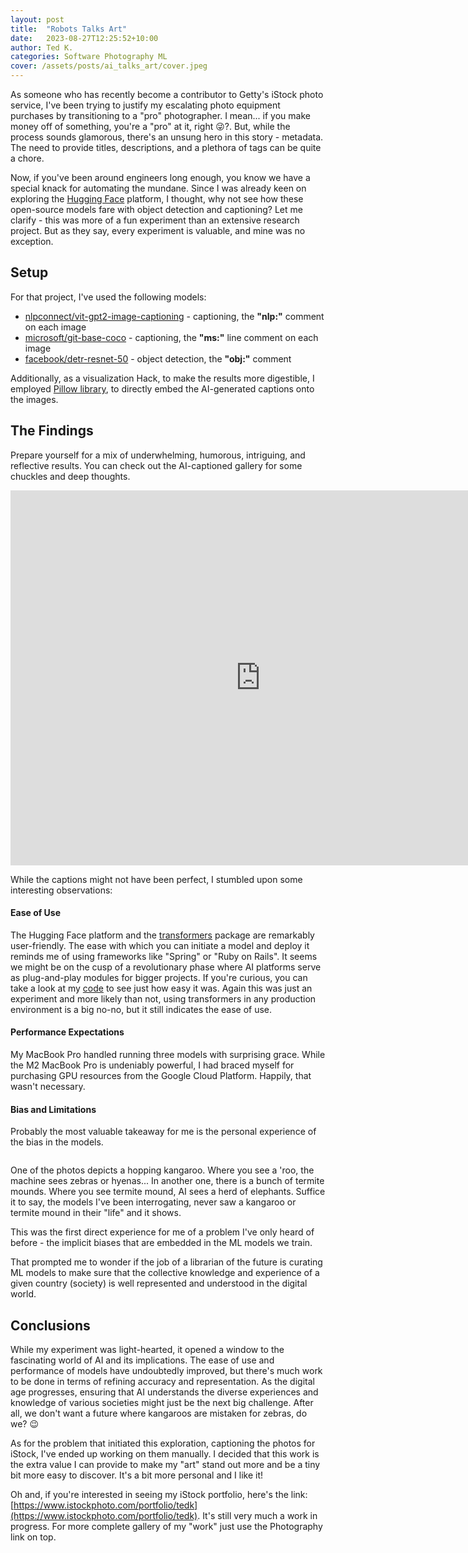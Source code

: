 ```yaml
---
layout: post
title:  "Robots Talks Art"
date:   2023-08-27T12:25:52+10:00
author: Ted K.
categories: Software Photography ML
cover: /assets/posts/ai_talks_art/cover.jpeg
---
```



As someone who has recently become a contributor to Getty's iStock photo service, I've been trying to justify
my escalating photo equipment purchases by transitioning to a "pro" photographer. I mean... if you make money
off of something, you're a "pro" at it, right 😜?. But, while the process sounds glamorous, there's an unsung 
hero in this story - metadata. The need to provide titles, descriptions, and a plethora of tags can be quite 
a chore.

Now, if you've been around engineers long enough, you know we have a special knack for automating the mundane. 
Since I was already keen on exploring the [Hugging Face](https://huggingface.co) platform, I thought, why not
see how these open-source models fare with object detection and captioning? Let me clarify - this was more of 
a fun experiment than an extensive research project. But as they say, every experiment is valuable, and mine
was no exception.

## Setup
For that project, I've used the following models: 

- [nlpconnect/vit-gpt2-image-captioning](https://huggingface.co/nlpconnect/vit-gpt2-image-captioning) - 
  captioning, the __"nlp:"__ comment on each image
- [microsoft/git-base-coco](https://huggingface.co/microsoft/git-base-coco) - captioning, the __"ms:"__ line comment on each image
- [facebook/detr-resnet-50](https://huggingface.co/facebook/detr-resnet-50) - object detection, the __"obj:"__ 
  comment

Additionally, as a visualization Hack, to make the results more digestible, I employed 
[Pillow library](https://python-pillow.org), to directly embed the AI-generated captions onto the images.

## The Findings
Prepare yourself for a mix of underwhelming, humorous, intriguing, and reflective results. You can check out 
the AI-captioned gallery for some chuckles and deep thoughts. 

<iframe src="https://photography.teds-stuff.xyz/frame/slideshow?key=F2xqRT&speed=5&transition=none&autoStart=0&captions=0&navigation=1&playButton=0&randomize=0&transitionSpeed=2" width="800" height="600" frameborder="no" scrolling="no"></iframe>


While the captions might not have been perfect, I stumbled upon some interesting observations:

#### Ease of Use
The Hugging Face platform and the [transformers](https://github.com/huggingface/transformers) package are 
remarkably user-friendly. The ease with which you can initiate a model and deploy it reminds me of using 
frameworks like "Spring" or "Ruby on Rails". It seems we might be on the cusp of a revolutionary phase where 
AI platforms serve as plug-and-play modules for bigger projects. If you're curious, you can take a look at my
[code](https://gist.github.com/t-kozak/3d9472d82aedfcc68bd6e5b2c96e5284) to see just how easy it was. Again
this was just an experiment and more likely than not, using transformers in any production environment is a
big no-no, but it still indicates the ease of use.

#### Performance Expectations
My MacBook Pro handled running three models with surprising grace. While the M2 MacBook Pro is undeniably 
powerful, I had braced myself for purchasing GPU resources from the Google Cloud Platform. Happily, that 
wasn't necessary.

#### Bias and Limitations
Probably the most valuable takeaway for me is the personal experience of the bias in the models. 

<a href="https://photography.teds-stuff.xyz/Personal/AI-Talks-Art/n-4R6jDq/i-GPXW2s6/A"><img src="https://photos.smugmug.com/photos/i-GPXW2s6/0/4ec10cba/L/i-GPXW2s6-L.jpg" alt=""></a>

One of the photos depicts a hopping kangaroo. Where you see a 'roo, the machine sees zebras or hyenas... 
In another one, there is a bunch of termite mounds. Where you see termite mound, AI sees a herd of 
elephants. Suffice it to say, the models I've been interrogating, never saw a kangaroo or termite mound in 
their "life" and it shows. 

This was the first direct experience for me of a problem I've only heard of before - the implicit biases that
are embedded in the ML models we train.

That prompted me to wonder if the job of a librarian of the future is curating ML models to make sure that the
collective knowledge and experience of a given country (society) is well represented and understood in the
digital world.

## Conclusions

While my experiment was light-hearted, it opened a window to the fascinating world of AI and its implications. 
The ease of use and performance of models have undoubtedly improved, but there's much work to be done in terms
of refining accuracy and representation. As the digital age progresses, ensuring that AI understands the
diverse experiences and knowledge of various societies might just be the next big challenge. After all, we
don't want a future where kangaroos are mistaken for zebras, do we? 😉

As for the problem that initiated this exploration, captioning the photos for iStock, I've ended up working
on them manually. I decided that this work is the extra value I can provide to make my "art" stand out more
and be a tiny bit more easy to discover. It's a bit more personal and I like it!

Oh and, if you're interested in seeing my iStock portfolio, here's the link: 
[https://www.istockphoto.com/portfolio/tedk](https://www.istockphoto.com/portfolio/tedk). It's still very much
a work in progress. For more complete gallery of my "work" just use the Photography link on top.



<!-- {% comment %} 

Talking points
- I recently became a contributor to Getty's iStock photo service. Trying to become a "pro" photographer to
  justify photo equipment purchases 😜
- The less glamorous side of this endeavor is the need to provide metadata - title, description and tags.
  A lot of tags...
- Since this is kind of tedious and I'm kind of a lazy engineer, and I was already on the lookout for some 
  opportunity to play with the Hugging Face platform - I decided to see how good is are the open-source models at
  object detection and captioning.
- Just to be clear, it was supposed to be a quick and dirty hack and test to "play" with the technology rather 
  than extensive research, comparison etc. There's nothing scientific in the process, nevertheless, I ended 
  up with some interesting findings and thoughts.
- For that project, I've used the following models: microsoft/git-base-coco (captioning), 
  nlpconnect/vit-gpt2-image-captioning (captioning) and microsoft/git-base-coco (object detection)
- To easily see the results, I then use Python PIL to embed the AI opinions on the images onto the files (hack)
- The results are simply underwhelming, but also funny, interesting and thought-provoking; see for yourself in the gallery below:
- On top of seeing the inadequacy of the freely available models for the tasks, there are some other findings I discovered
- First, it surprised me how easy it is to use the platform. The transformers package deals with almost all of 
  the complexity of fetching and initiating the model; the API to use it is also a breeze. One of the aims of 
  this project was to see if we're at the "Spring framework" or "Tomcat" or "Ruby on Rails" moment for AI where
  you can use frameworks as they are, as building blocks of something bigger, without fully knowing what's 
  happening inside. The answer would be - yes, no, maybe? Yes - it's that easy to use. No - it's the defaults are
  not good enough and probably not usable in commercial products. Maybe - I'm not sure yet how difficult it is to
  fine-tune the default models. See the code here to get a better feel of how easy is easy.
- Second - this stuff is lighter than I thought. I was surprised that I could efficiently run 3 models on my
  MacBook Pro. Sure M2 MBP is a beast, but still... I fully expected to need to buy some GPU of Google Cloud Platform.
- Third and probably most profound is the personal experience of bias of the models. In one of the photos, there
  is a hopping kangaroo. Where you may see a 'roo, the machine sees zebras or hyenas. In another one, there is
  a bunch of termite mounds. Where you see termite mound, AI sees a herd of elephants. Suffice it to say, the models
  I've been interrogating never saw a kangaroo or termite mound in their "life". That prompted me to wonder if the job of a librarian of the future is curating ML models to make sure that the collective knowledge and experience of a given country (society) is well represented and understood in the digital world.


{% endcomment %}
 -->